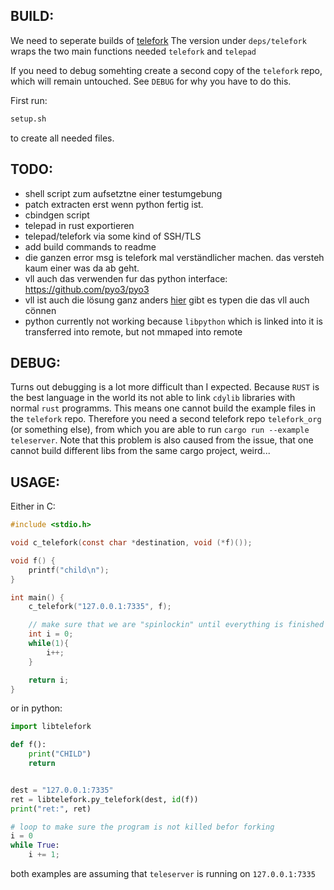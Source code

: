 BUILD:
----
We need to seperate builds of [telefork](https://github.com/trishume/telefork)
The version under `deps/telefork` wraps the two main functions needed
`telefork` and `telepad`

If you need to debug somehting create a second copy of the `telefork` repo,
which will remain untouched. See `DEBUG` for why you have to do this.

First run:
```bash
setup.sh
```
to create all needed files.


TODO:
----
- shell script zum aufsetztne einer testumgebung
- patch extracten erst wenn python fertig ist.
- cbindgen script
- telepad in rust exportieren
- telepad/telefork via some kind of SSH/TLS
- add build commands to readme
- die ganzen error msg is telefork mal verständlicher machen. das versteh kaum einer was da ab geht.
- vll auch das verwenden fur das python interface: https://github.com/pyo3/pyo3
- vll ist auch die lösung ganz anders [hier](https://pyo3.rs/latest/python_from_rust.html)
	gibt es typen die das vll auch cönnen
- python currently not working because `libpython` which is linked into it is transferred into remote, but not mmaped into remote

DEBUG:
----
Turns out debugging is a lot more difficult than I expected. Because `RUST` is 
the best language in the world its not able to link `cdylib` libraries with
normal `rust` programms. This means one cannot build the example files in the 
`telefork` repo. Therefore you need a second telefork repo `telefork_org` 
(or something else), from which you are able to run `cargo run --example teleserver`.
Note that this problem is also caused from the issue, that one cannot build 
different libs from the same cargo project, weird...

USAGE:
-----
Either in C:
```c
#include <stdio.h>

void c_telefork(const char *destination, void (*f)());

void f() {
	printf("child\n");
}

int main() {
	c_telefork("127.0.0.1:7335", f);	

	// make sure that we are "spinlockin" until everything is finished
	int i = 0;
	while(1){
		i++;
	}

	return i;
}
```

or in python:
```python
import libtelefork

def f():
    print("CHILD")
    return


dest = "127.0.0.1:7335"
ret = libtelefork.py_telefork(dest, id(f))
print("ret:", ret)

# loop to make sure the program is not killed befor forking
i = 0
while True:
	i += 1;
```

both examples are assuming that `teleserver` is running on `127.0.0.1:7335`
